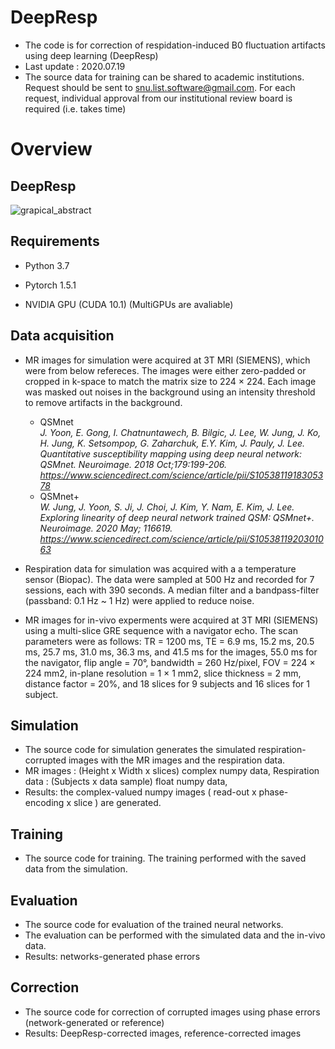 # DeepResp
* The code is for correction of respidation-induced B0 fluctuation artifacts using deep learning (DeepResp)
* Last update : 2020.07.19
* The source data for training can be shared to academic institutions. Request should be sent to snu.list.software@gmail.com. For each request, individual approval from our institutional review board is required (i.e. takes time)

# Overview
## DeepResp
![grapical_abstract](https://user-images.githubusercontent.com/57519974/87869870-3e197580-c9de-11ea-8092-b0d017abbb82.png)


## Requirements
* Python 3.7

* Pytorch 1.5.1

* NVIDIA GPU (CUDA 10.1) (MultiGPUs are avaliable)


## Data acquisition
* MR images for simulation were acquired at 3T MRI (SIEMENS), which were from below refereces. The images were either zero-padded or cropped in k-space to match the matrix size to 224 × 224. Each image was masked out noises in the background using an intensity threshold to remove artifacts in the background.

  * QSMnet </br>
  _J. Yoon, E. Gong, I. Chatnuntawech, B. Bilgic, J. Lee, W. Jung, J. Ko, H. Jung, K. Setsompop, G. Zaharchuk, E.Y. Kim, J. Pauly, J. Lee.
  Quantitative susceptibility mapping using deep neural network: QSMnet.
  Neuroimage. 2018 Oct;179:199-206. https://www.sciencedirect.com/science/article/pii/S1053811918305378_
  * QSMnet+ </br>
  _W. Jung, J. Yoon, S. Ji, J. Choi, J. Kim, Y. Nam, E. Kim, J. Lee. Exploring linearity of deep neural network trained QSM: QSMnet+.
  Neuroimage. 2020 May; 116619. https://www.sciencedirect.com/science/article/pii/S1053811920301063_


* Respiration data for simulation was acquired with a a temperature sensor (Biopac). The data were sampled at 500 Hz and recorded for 7 sessions, each with 390 seconds. A median filter and a bandpass-filter (passband: 0.1 Hz ~ 1 Hz) were applied to reduce noise.

* MR images for in-vivo experments were acquired at 3T MRI (SIEMENS) using a multi-slice GRE sequence with a navigator echo. The scan parameters were as follows: TR = 1200 ms, TE = 6.9 ms, 15.2 ms, 20.5 ms, 25.7 ms, 31.0 ms, 36.3 ms, and 41.5 ms for the images, 55.0 ms for the navigator, flip angle = 70°, bandwidth = 260 Hz/pixel, FOV = 224 × 224 mm2, in-plane resolution = 1 × 1 mm2, slice thickness = 2 mm, distance factor = 20%, and 18 slices for 9 subjects and 16 slices for 1 subject.


## Simulation
* The source code for simulation generates the simulated respiration-corrupted images with the MR images and the respiration data.
* MR images : (Height x Width x slices) complex numpy data,  Respiration data : (Subjects x data sample) float numpy data, 
* Results: the complex-valued numpy images ( read-out x phase-encoding x slice ) are generated.

## Training
* The source code for training. The training performed with the saved data from the simulation.

## Evaluation
* The source code for evaluation of the trained neural networks.
* The evaluation can be performed with the simulated data and the in-vivo data.
* Results: networks-generated phase errors

## Correction
* The source code for correction of corrupted images using phase errors (network-generated or reference)
* Results: DeepResp-corrected images, reference-corrected images

